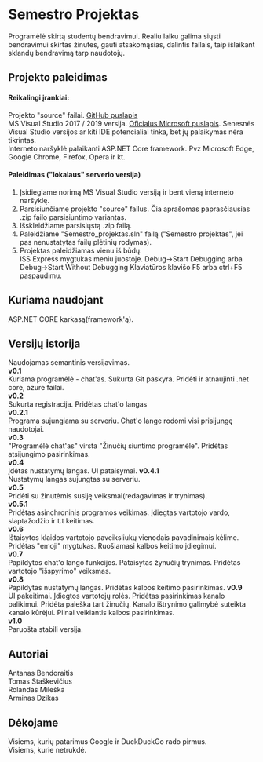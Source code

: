 # Semestro Projektas
Programėlė skirtą studentų bendravimui. Realiu  laiku galima siųsti bendravimui skirtas žinutes, gauti atsakomąsias, dalintis failais,  taip išlaikant sklandų bendravimą tarp naudotojų.

## Projekto paleidimas
#### Reikalingi įrankiai:
Projekto "source" failai. [GitHub puslapis](https://github.com/Semestro-projekto-grupe/Semestro_Projektas)  
MS Visual Studio 2017 / 2019 versija. [Oficialus Microsoft puslapis](https://visualstudio.microsoft.com/). Senesnės Visual Studio versijos ar kiti IDE potencialiai tinka, bet jų palaikymas nėra tikrintas.  
Interneto naršyklė palaikanti ASP.NET Core framework. Pvz Microsoft Edge, Google Chrome, Firefox, Opera ir kt.
#### Paleidimas ("lokalaus" serverio versija)
1. Įsidiegiame norimą MS Visual Studio versiją ir bent vieną interneto naršyklę.
2. Parsisiunčiame projekto "source" failus. Čia aprašomas paprasčiausias .zip failo parsisiuntimo variantas.  
3. Išskleidžiame parsisiųstą .zip failą.  
4. Paleidžiame "Semestro_projektas.sln" failą ("Semestro projektas", jei pas nenustatytas failų plėtinių rodymas).
5. Projektas paleidžiamas vienu iš būdų:  
    ISS Express mygtukas meniu juostoje.
    Debug->Start Debugging arba Debug->Start Without Debugging
    Klaviatūros klavišo F5 arba ctrl+F5 paspaudimu.  
## Kuriama naudojant
ASP.NET CORE karkasą(framework'ą).  
## Versijų istorija
Naudojamas semantinis versijavimas.    
**v0.1**  
Kuriama programėlė - chat'as. Sukurta Git paskyra. Pridėti ir atnaujinti .net core, azure failai.  
**v0.2**  
Sukurta registracija. Pridėtas chat'o langas  
**v0.2.1**  
Programa sujungiama su serveriu. Chat'o lange rodomi visi prisijungę naudotojai.  
**v0.3**  
"Programėlė chat'as" virsta "Žinučių siuntimo programėle". Pridėtas atsijungimo pasirinkimas.  
**v0.4**  
Įdėtas nustatymų langas. UI pataisymai. 
**v0.4.1**  
Nustatymų langas sujungtas su serveriu.  
**v0.5**  
Pridėti su žinutėmis susiję veiksmai(redagavimas ir trynimas).  
**v0.5.1**  
Pridėtas asinchroninis programos veikimas. Įdiegtas vartotojo vardo, slaptažodžio ir t.t keitimas.  
**v0.6**  
Ištaisytos klaidos vartotojo paveiksliukų vienodais pavadinimais kėlime. Pridėtas "emoji" mygtukas. Ruošiamasi kalbos keitimo įdiegimui.  
**v0.7**  
Papildytos chat'o lango funkcijos. Pataisytas žynučių trynimas. Pridėtas vartotojo "išspyrimo" veiksmas.  
**v0.8**  
Papildytas nustatymų langas. Pridėtas kalbos keitimo pasirinkimas.
**v0.9**  
UI pakeitimai. Įdiegtos vartotojų rolės. Pridėtas pasirinkimas kanalo palikimui. Pridėta paieška tart žinučių. Kanalo ištrynimo galimybė suteikta kanalo kūrėjui. Pilnai veikiantis kalbos pasirinkimas.  
**v1.0**  
Paruošta stabili versija.
## Autoriai  
Antanas Bendoraitis  
Tomas Staškevičius  
Rolandas Mileška  
Arminas Dzikas  
## Dėkojame  
Visiems, kurių patarimus Google ir DuckDuckGo rado pirmus.  
Visiems, kurie netrukdė.  
